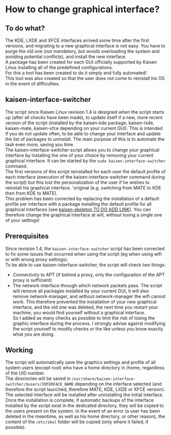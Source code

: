 # How to change graphical interface?

## To do what?
The KDE, LXDE and XFCE interfaces arrived some time after the first versions, and migrating to a new graphical interface is not easy.
You have to purge the old one (not mandatory, but avoids overloading the system and avoiding potential conflicts), and install the new interface.  
A package has been created for each GUI officially supported by Kaisen Linux installing all of the predefined configurations.  
For this a tool has been created to do it simply and fully automated!  
This tool was also created so that the user does not come to reinstall his OS in the event of difficulties.

## kaisen-interface-switcher

The script since Kaisen Linux revision 1.4 is designed when the script starts up (after all checks have been made), to update itself if a new, more recent version of the script (installed by the kaisen-kde package, kaisen-lxde, kaisen-mate, kaisen-xfce depending on your current GUI). This is intended if you do not update often, to be able to change your interface and update the list of packages to uninstall. The main purpose of this is to automate the task even more, saving you time.  
The kaisen-interface-switcher script allows you to change your graphical interface by installing the one of your choice by removing your current graphical interface. It can be started by the `sudo kaisen-interface-switcher` command.  
The first versions of this script reinstalled for each user the default profile of each interface (execution of the kaisen-interface-switcher command during the script) but this lost the personalization of the user if he wishes to reinstall his graphical interface. 'original (e.g. switching from MATE to KDE then from KDE to MATE).  
This problem has been corrected by replacing the installation of a default profile per interface with a package installing the default profile for all graphical interfaces (see [kaisen-skeleton TO DO ADD LINK](#)). You can therefore change the graphical interface at will, without losing a single one of your settings!

## Prerequisites
Since revision 1.4, the `kaisen-interface-switcher` script has been corrected to fix some issues that occurred when using the script (eg when using wifi or with wrong proxy settings).  
To be able to use kaisen-interface-switcher, the script will check two things:  
- Connectivity to APT (if behind a proxy, only the configuration of the APT proxy is sufficient)
- The network interface through which network packets pass.
The script will remove all packages installed by your current GUI, it will also remove network-manager, and without network-manager the wifi cannot work. This therefore prevented the installation of your new graphical interface, and the old one was deleted, the next time you restart your machine, you would find yourself without a graphical interface.  
So I added as many checks as possible to limit the risk of losing the graphic interface during the process. I strongly advise against modifying the script yourself to modify checks or the like unless you know exactly what you are doing.  

## Working
The script will automatically save the graphics settings and profile of all system users (except root) who have a home directory in /home, regardless of the UID number.  
The directories will be saved in `/usr/share/kaisen-interface-switcher/$users/INTERFACE_NAME` depending on the interface selected (and therefore the script launched, therefore MATE, KDE, LXDE or XFCE version).  
The selected interface will be installed after uninstalling the initial interface.  
Once the installation is complete, if automatic backups of the interface installed by the script exist in the dedicated directory, they will be copied to the users present on the system. In the event of an error (a user has been deleted in the meantime, as well as his home directory, or other reason), the content of the `/etc/skel` folder will be copied (only where it failed, if possible).